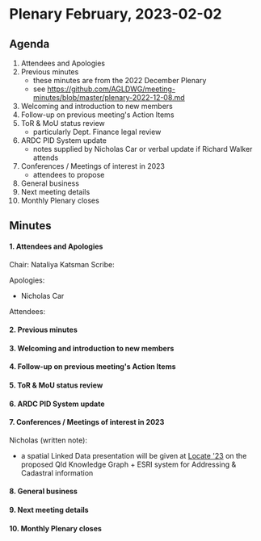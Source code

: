 # Plenary February, 2023-02-02

## Agenda

1. Attendees and Apologies
2. Previous minutes
    * these minutes are from the 2022 December Plenary
    * see <https://github.com/AGLDWG/meeting-minutes/blob/master/plenary-2022-12-08.md>
3. Welcoming and introduction to new members
4. Follow-up on previous meeting's Action Items
5. ToR & MoU status review
    * particularly Dept. Finance legal review
6. ARDC PID System update
    * notes supplied by Nicholas Car or verbal update if Richard Walker attends
7. Conferences / Meetings of interest in 2023
    * attendees to propose
8. General business 
9. Next meeting details
10. Monthly Plenary closes

## Minutes

#### 1. Attendees and Apologies

Chair: Nataliya Katsman 
Scribe:    

Apologies:  
* Nicholas Car

Attendees:  

 

#### 2. Previous minutes
#### 3. Welcoming and introduction to new members
#### 4. Follow-up on previous meeting's Action Items
#### 5. ToR & MoU status review
#### 6. ARDC PID System update
#### 7. Conferences / Meetings of interest in 2023

Nicholas (written note):
  * a spatial Linked Data presentation will be given at [Locate '23](https://locateconference.com/) on the proposed Qld Knowledge Graph + ESRI system for Addressing & Cadastral information

#### 8. General business 
#### 9. Next meeting details
#### 10. Monthly Plenary closes
